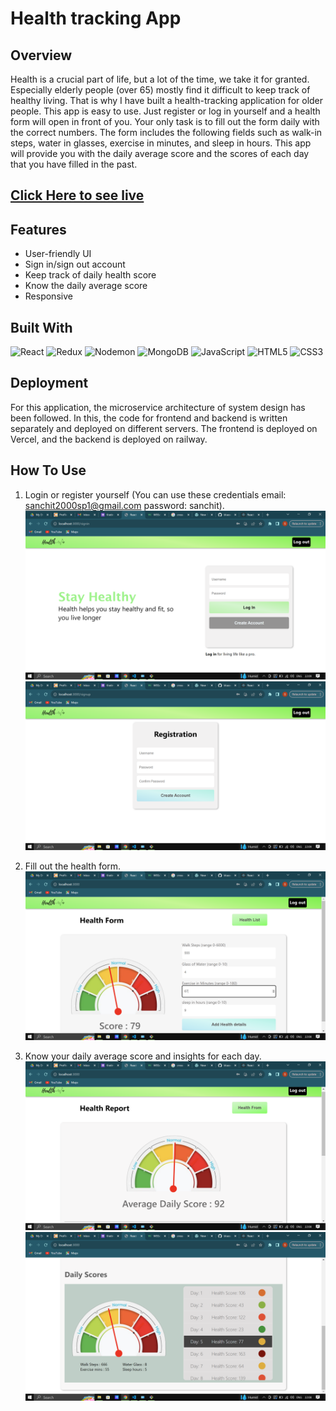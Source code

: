 # Health tracking App

## Overview
Health is a crucial part of life, but a lot of the time, we take it for granted. Especially elderly people (over 65) mostly find it difficult to keep track of healthy living. That is why I have built a health-tracking application for older people. This app is easy to use. Just register or log in yourself and a health form will open in front of you. Your only task is to fill out the form daily with the correct numbers. The form includes the following fields such as walk-in steps,  water in glasses, exercise in minutes, and sleep in hours. This app will provide you with the daily average score and the scores of each day that you have filled in the past. 

## [Click Here to see live](https://health-tracking-app.vercel.app/)

## Features

* User-friendly UI
* Sign in/sign out account
* Keep track of daily health score
* Know the daily average score
* Responsive


## Built With
![React](https://img.shields.io/badge/react-%2320232a.svg?style=for-the-badge&logo=react&logoColor=%2361DAFB)
	![Redux](https://img.shields.io/badge/redux-%23593d88.svg?style=for-the-badge&logo=redux&logoColor=white)
![Nodemon](https://img.shields.io/badge/NODEMON-%23323330.svg?style=for-the-badge&logo=nodemon&logoColor=%BBDEAD)
![MongoDB](https://img.shields.io/badge/MongoDB-%234ea94b.svg?style=for-the-badge&logo=mongodb&logoColor=white)
![JavaScript](https://img.shields.io/badge/javascript-%23323330.svg?style=for-the-badge&logo=javascript&logoColor=%23F7DF1E)
![HTML5](https://img.shields.io/badge/html5-%23E34F26.svg?style=for-the-badge&logo=html5&logoColor=white)
![CSS3](https://img.shields.io/badge/css3-%231572B6.svg?style=for-the-badge&logo=css3&logoColor=white)

## Deployment
For this application, the microservice architecture of system design has been followed. In this, the code for frontend and backend is written separately and deployed on different servers. The frontend is deployed on Vercel, and the backend is deployed on railway.

## How To Use
1) Login or register yourself (You can use these credentials email: sanchit2000sp1@gmail.com password: sanchit).
![Alt text](https://github.com/theroughcoder/Health-Tracking-App/blob/main/screenshots/Screenshot%20(62).png "Optional Title")
![Alt text](https://github.com/theroughcoder/Health-Tracking-App/blob/main/screenshots/Screenshot%20(63).png "Optional Title")

2) Fill out the health form.
![Alt text](https://github.com/theroughcoder/Health-Tracking-App/blob/main/screenshots/Screenshot%20(59).png "Optional Title")

3) Know your daily average score and insights for each day.
![Alt text](https://github.com/theroughcoder/Health-Tracking-App/blob/main/screenshots/Screenshot%20(60).png "Optional Title")
![Alt text](https://github.com/theroughcoder/Health-Tracking-App/blob/main/screenshots/Screenshot%20(61).png "Optional Title")


